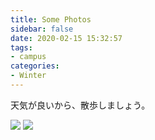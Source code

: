 ```yaml
---
title: Some Photos
sidebar: false
date: 2020-02-15 15:32:57
tags:
- campus
categories:
- Winter
---
```


天気が良いから、散歩しましょう。

<!--more-->

<img style="background:none; border:none; box-shadow:none;" src="IMG_0584.jpeg"/>

<img style="background:none; border:none; box-shadow:none;" src="IMG_0669.jpeg"/>